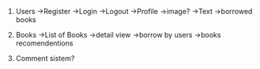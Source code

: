 1. Users
    ->Register
    ->Login
    ->Logout
    ->Profile
        ->image?
        ->Text
        ->borrowed books

2. Books
    ->List of Books
        ->detail view
        ->borrow by users
        ->books recomendentions

3. Comment sistem?